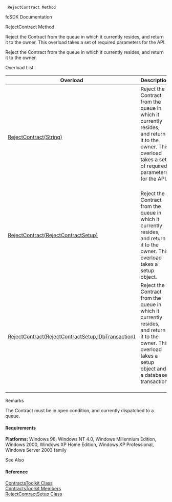 ﻿     RejectContract Method                                                   

fcSDK Documentation

RejectContract Method

Reject the Contract from the queue in which it currently resides, and return it to the owner. This overload takes a set of required parameters for the API.

Reject the Contract from the queue in which it currently resides, and return it to the owner.

Overload List

| Overload | Description |
| --- | --- |
| [RejectContract(String)](FChoice.Toolkits.Clarify~FChoice.Toolkits.Clarify.Contracts.ContractsToolkit~RejectContract(String).md) | Reject the Contract from the queue in which it currently resides, and return it to the owner. This overload takes a set of required parameters for the API.   |
| [RejectContract(RejectContractSetup)](FChoice.Toolkits.Clarify~FChoice.Toolkits.Clarify.Contracts.ContractsToolkit~RejectContract(RejectContractSetup).md) | Reject the Contract from the queue in which it currently resides, and return it to the owner. This overload takes a setup object.   |
| [RejectContract(RejectContractSetup,IDbTransaction)](FChoice.Toolkits.Clarify~FChoice.Toolkits.Clarify.Contracts.ContractsToolkit~RejectContract(RejectContractSetup,IDbTransaction).md) | Reject the Contract from the queue in which it currently resides, and return it to the owner. This overload takes a setup object and a database transaction.   |

Remarks

The Contract must be in open condition, and currently dispatched to a queue.

#### Requirements

**Platforms:** Windows 98, Windows NT 4.0, Windows Millennium Edition, Windows 2000, Windows XP Home Edition, Windows XP Professional, Windows Server 2003 family

See Also

#### Reference

[ContractsToolkit Class](FChoice.Toolkits.Clarify~FChoice.Toolkits.Clarify.Contracts.ContractsToolkit.md)  
[ContractsToolkit Members](FChoice.Toolkits.Clarify~FChoice.Toolkits.Clarify.Contracts.ContractsToolkit_members.md)  
[RejectContractSetup Class](FChoice.Toolkits.Clarify~FChoice.Toolkits.Clarify.Contracts.RejectContractSetup.md)